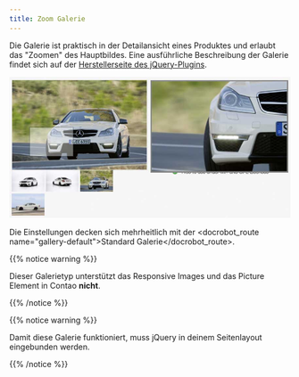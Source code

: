 ```yaml
---
title: Zoom Galerie
---
```


Die Galerie ist praktisch in der Detailansicht eines Produktes und erlaubt das "Zoomen" des Hauptbildes. Eine ausführliche Beschreibung der Galerie findet sich auf der [Herstellerseite des jQuery-Plugins][1].

![Illustration von Elevate Zoom](elevatezoom.jpg)


Die Einstellungen decken sich mehrheitlich mit der <docrobot_route name="gallery-default">Standard Galerie</docrobot_route>.

{{% notice warning %}}<p>Dieser Galerietyp unterstützt  das Responsive Images und das Picture Element in Contao <strong>nicht</strong>.</p>{{% /notice %}}

{{% notice warning %}}<p>Damit diese Galerie funktioniert, muss jQuery in deinem Seitenlayout eingebunden werden.</p>{{% /notice %}}


[1]: http://www.elevateweb.co.uk/image-zoom
